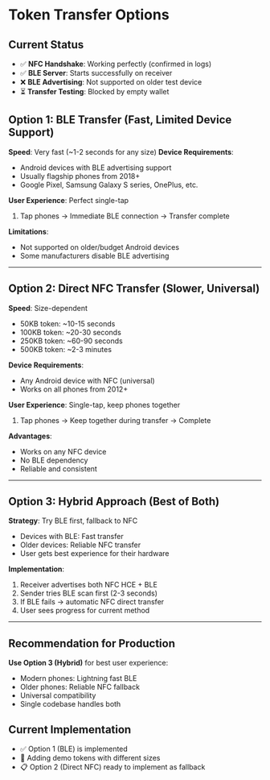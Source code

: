 # Token Transfer Options

## Current Status
- ✅ **NFC Handshake**: Working perfectly (confirmed in logs)
- ✅ **BLE Server**: Starts successfully on receiver
- ❌ **BLE Advertising**: Not supported on older test device
- ⏳ **Transfer Testing**: Blocked by empty wallet

## Option 1: BLE Transfer (Fast, Limited Device Support)
**Speed**: Very fast (~1-2 seconds for any size)
**Device Requirements**: 
- Android devices with BLE advertising support
- Usually flagship phones from 2018+
- Google Pixel, Samsung Galaxy S series, OnePlus, etc.

**User Experience**: Perfect single-tap
1. Tap phones → Immediate BLE connection → Transfer complete

**Limitations**: 
- Not supported on older/budget Android devices
- Some manufacturers disable BLE advertising

---

## Option 2: Direct NFC Transfer (Slower, Universal)
**Speed**: Size-dependent
- 50KB token: ~10-15 seconds
- 100KB token: ~20-30 seconds  
- 250KB token: ~60-90 seconds
- 500KB token: ~2-3 minutes

**Device Requirements**: 
- Any Android device with NFC (universal)
- Works on all phones from 2012+

**User Experience**: Single-tap, keep phones together
1. Tap phones → Keep together during transfer → Complete

**Advantages**:
- Works on any NFC device
- No BLE dependency
- Reliable and consistent

---

## Option 3: Hybrid Approach (Best of Both)
**Strategy**: Try BLE first, fallback to NFC
- Devices with BLE: Fast transfer
- Older devices: Reliable NFC transfer
- User gets best experience for their hardware

**Implementation**:
1. Receiver advertises both NFC HCE + BLE
2. Sender tries BLE scan first (2-3 seconds)
3. If BLE fails → automatic NFC direct transfer
4. User sees progress for current method

---

## Recommendation for Production

**Use Option 3 (Hybrid)** for best user experience:
- Modern phones: Lightning fast BLE
- Older phones: Reliable NFC fallback
- Universal compatibility
- Single codebase handles both

## Current Implementation
- ✅ Option 1 (BLE) is implemented
- 🔄 Adding demo tokens with different sizes
- 📋 Option 2 (Direct NFC) ready to implement as fallback
